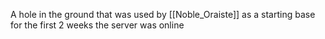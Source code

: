 A hole in the ground that was used by [[Noble_Oraiste]] as a starting base for the first 2 weeks the server was online
